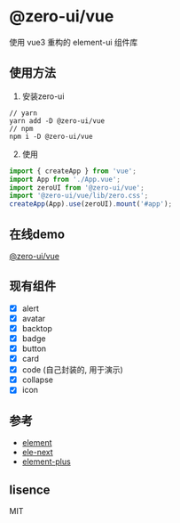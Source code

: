 # @zero-ui/vue
使用 vue3 重构的 element-ui 组件库

## 使用方法
1. 安装zero-ui
```
// yarn
yarn add -D @zero-ui/vue
// npm
npm i -D @zero-ui/vue
```
2. 使用
``` javascript
import { createApp } from 'vue';
import App from './App.vue';
import zeroUI from '@zero-ui/vue';
import '@zero-ui/vue/lib/zero.css';
createApp(App).use(zeroUI).mount('#app');
```

## 在线demo
[@zero-ui/vue](https://kscript.github.io/zero/)

## 现有组件
- [x] alert
- [x] avatar
- [x] backtop
- [x] badge
- [x] button
- [x] card
- [x] code (自己封装的, 用于演示)
- [x] collapse
- [x] icon

## 参考 
- [element](https://github.com/ElemeFE/element)  
- [ele-next](https://github.com/a631807682/ele-next)
- [element-plus](https://github.com/element-plus/element-plus)

## lisence
MIT
